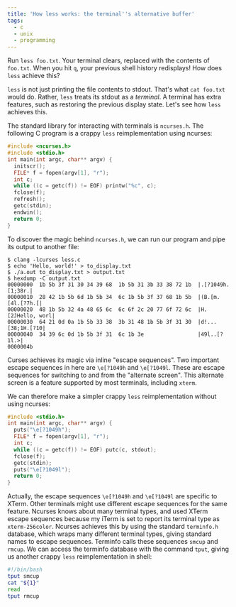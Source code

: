 ```yaml
---
title: 'How less works: the terminal''s alternative buffer'
tags:
  - c
  - unix
  - programming
---
```


Run `less foo.txt`.
Your terminal clears,
replaced with the contents of `foo.txt`.
When you hit `q`,
your previous shell history redisplays!
How does `less` achieve this?

`less` is not just printing the file contents to stdout.
That's what `cat foo.txt` would do.
Rather, `less` treats its stdout as a _terminal_.
A terminal has extra features,
such as restoring the previous display state.
Let's see how `less` achieves this.

The standard library for interacting with terminals is `ncurses.h`.
The following C program is a crappy `less` reimplementation using ncurses:

```c
#include <ncurses.h>
#include <stdio.h>
int main(int argc, char** argv) {
  initscr();
  FILE* f = fopen(argv[1], "r");
  int c;
  while ((c = getc(f)) != EOF) printw("%c", c);
  fclose(f);
  refresh();
  getc(stdin);
  endwin();
  return 0;
}
```

To discover the magic behind `ncurses.h`,
we can run our program and pipe its output to another file:

```
$ clang -lcurses less.c
$ echo 'Hello, world!' > to_display.txt
$ ./a.out to_display.txt > output.txt
$ hexdump -C output.txt
00000000  1b 5b 3f 31 30 34 39 68  1b 5b 31 3b 33 38 72 1b  |.[?1049h.[1;38r.|
00000010  28 42 1b 5b 6d 1b 5b 34  6c 1b 5b 3f 37 68 1b 5b  |(B.[m.[4l.[?7h.[|
00000020  48 1b 5b 32 4a 48 65 6c  6c 6f 2c 20 77 6f 72 6c  |H.[2JHello, worl|
00000030  64 21 0d 0a 1b 5b 33 38  3b 31 48 1b 5b 3f 31 30  |d!...[38;1H.[?10|
00000040  34 39 6c 0d 1b 5b 3f 31  6c 1b 3e                 |49l..[?1l.>|
0000004b
```

Curses achieves its magic via inline "escape sequences".
Two important escape sequences in here are `\e[?1049h` and `\e[?1049l`.
These are escape sequences for switching to and from the "alternate screen".
This alternate screen is a feature supported by most terminals, including `xterm`.

We can therefore make a simpler crappy `less` reimplementation without using ncurses:

```c
#include <stdio.h>
int main(int argc, char** argv) {
  puts("\e[?1049h");
  FILE* f = fopen(argv[1], "r");
  int c;
  while ((c = getc(f)) != EOF) putc(c, stdout);
  fclose(f);
  getc(stdin);
  puts("\e[?1049l");
  return 0;
}
```

Actually, the escape sequences `\e[?1049h` and `\e[?1049l` are specific to XTerm.
Other terminals might use different escape sequences for the same feature.
Ncurses knows about many terminal types,
and used XTerm escape sequences because
my iTerm is set to report its terminal type as `xterm-256color`.
Ncurses achieves this by using the standard `terminfo.h` database,
which wraps many different terminal types, giving standard names to escape sequences.
Terminfo calls these sequences `smcup` and `rmcup`.
We can access the terminfo database with the command `tput`,
giving us another crappy `less` reimplementation in shell:

```bash
#!/bin/bash
tput smcup
cat "${1}"
read
tput rmcup
```
